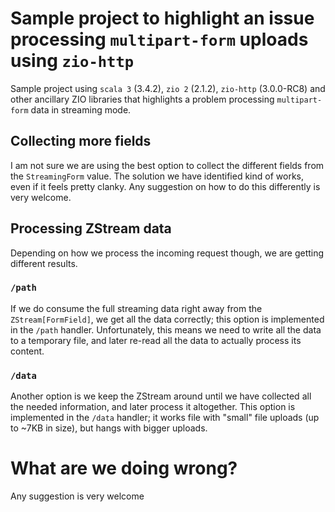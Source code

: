 # Sample project to highlight an issue processing `multipart-form` uploads using `zio-http`

Sample project using `scala 3` (3.4.2), `zio 2` (2.1.2), `zio-http` (3.0.0-RC8) and other ancillary ZIO libraries that highlights a problem processing `multipart-form` data in streaming mode.

## Collecting more fields
I am not sure we are using the best option to collect the different fields from the `StreamingForm` value.
The solution we have identified kind of works, even if it feels pretty clanky.
Any suggestion on how to do this differently is very welcome.

## Processing ZStream data
Depending on how we process the incoming request though, we are getting different results.

### `/path`
If we do consume the full streaming data right away from the `ZStream[FormField]`, we get all the data correctly; this option is implemented in the `/path` handler.
Unfortunately, this means we need to write all the data to a temporary file, and later re-read all the data to actually process its content.

### `/data`
Another option is we keep the ZStream around until we have collected all the needed information, and later process it altogether.
This option is implemented in the `/data` handler; it works file with "small" file uploads (up to ~7KB in size), but hangs with bigger uploads.

# What are we doing wrong?

Any suggestion is very welcome